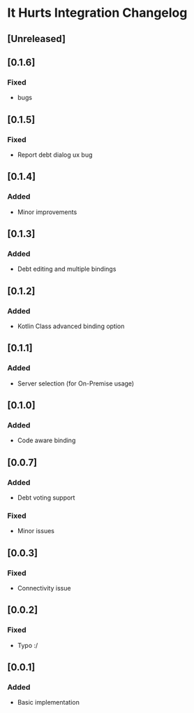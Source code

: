 <!-- Keep a Changelog guide -> https://keepachangelog.com -->

# It Hurts Integration Changelog

## [Unreleased]

## [0.1.6]
### Fixed
- bugs

## [0.1.5]
### Fixed
- Report debt dialog ux bug

## [0.1.4]
### Added
- Minor improvements

## [0.1.3]
### Added
- Debt editing and multiple bindings


## [0.1.2]
### Added
- Kotlin Class advanced binding option

## [0.1.1]
### Added
- Server selection (for On-Premise usage)

## [0.1.0]
### Added
- Code aware binding

## [0.0.7]
### Added
- Debt voting support

### Fixed
- Minor issues

## [0.0.3]
### Fixed
- Connectivity issue

## [0.0.2]
### Fixed
- Typo :/

## [0.0.1]
### Added
- Basic implementation

